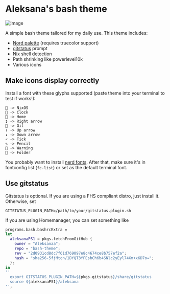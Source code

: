 # Aleksana's bash theme

![image](https://user-images.githubusercontent.com/42209822/225917739-0ef3d18c-1d21-4ed0-b6da-4d92b92dd134.png)

A simple bash theme tailored for my daily use. This theme includes:

- [Nord palette](https://www.nordtheme.com/) (requires truecolor support)
- [gitstatus](https://github.com/romkatv/gitstatus) prompt
- Nix shell detection
- Path shrinking like powerlevel10k
- Various icons

## Make icons display correctly

Install a font with these glyphs supported (paste theme into your terminal to test if works!):

```
 -> NixOS
 -> Clock
 -> Home
❯ -> Right arrow
 -> Git
↑ -> Up arrow
↓ -> Down arrow
✓ -> Tick
✎ -> Pencil
 -> Warning
 -> Folder
```

You probably want to install [nerd fonts](https://www.nerdfonts.com/). After that, make sure it's in fontconfig list (`fc-list`) or set as the default terminal font.

## Use gitstatus

Gitstatus is optional. If you are using a FHS compliant distro, just install it. Otherwise, set
```
GITSTATUS_PLUGIN_PATH=/path/to/your/gitstatus.plugin.sh
```
 If you are using Homemanager, you can set something like
 ```nix
 programs.bash.bashrcExtra = 
 let
   aleksanaPS1 = pkgs.fetchFromGitHub {
     owner = "Aleksanaa";
     repo = "bash-theme";
     rev = "2d0931cd8dc7f61d769097e8c4674ce8b757ef2a";
     hash = "sha256-5fjMtcn/1DYQT3YFEsbCh6b4SNlc2yEyl74Xm+x6D7o=";
   };
 in
 ''
   export GITSTATUS_PLUGIN_PATH=${pkgs.gitstatus}/share/gitstatus
   source ${aleksanaPS1}/aleksana
 '';
```
